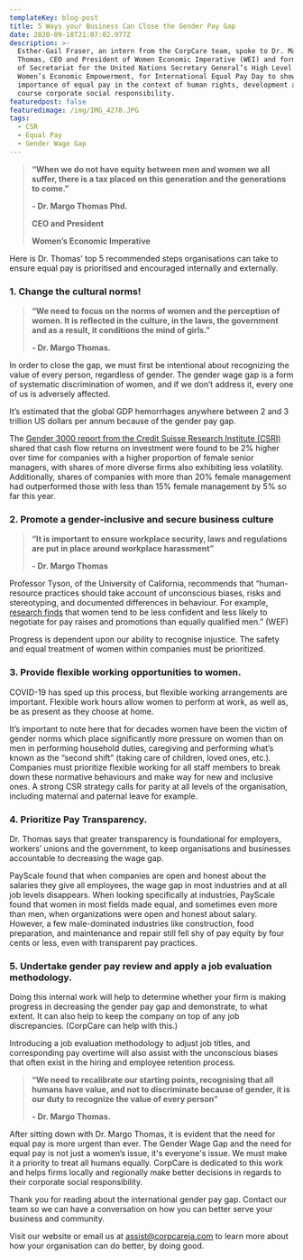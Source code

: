 ```yaml
---
templateKey: blog-post
title: 5 Ways your Business Can Close the Gender Pay Gap
date: 2020-09-18T21:07:02.977Z
description: >-
  Esther-Gail Fraser, an intern from the CorpCare team, spoke to Dr. Margo
  Thomas, CEO and President of Women Economic Imperative (WEI) and former Chief
  of Secretariat for the United Nations Secretary General’s High Level Panel on
  Women’s Economic Empowerment, for International Equal Pay Day to showcase the
  importance of equal pay in the context of human rights, development and of
  course corporate social responsibility. 
featuredpost: false
featuredimage: /img/IMG_4278.JPG
tags:
  - CSR
  - Equal Pay
  - Gender Wage Gap
---
```

> **“When we do not have equity between men and women we all suffer, there is a tax placed on this generation and the generations to come.”**
>
> **\- Dr. Margo Thomas Phd.**
>
> **CEO and President**
>
> **Women’s Economic Imperative**

Here is Dr. Thomas’ top 5 recommended steps organisations can take to ensure equal pay is prioritised and encouraged internally and externally.

### **1. Change the cultural norms!**

> **“We need to focus on the norms of women and the perception of women. It is reflected in the culture, in the laws, the government and as a result, it conditions the mind of girls.”**
>
> **\- Dr. Margo Thomas.**

In order to close the gap, we must first be intentional about recognizing the value of every person, regardless of gender. The gender wage gap is a form of systematic discrimination of women, and if we don’t address it, every one of us is adversely affected.

It’s estimated that the global GDP hemorrhages anywhere between 2 and 3 trillion US dollars per annum because of the gender pay gap.

The [Gender 3000 report from the Credit Suisse Research Institute (CSRI)](https://www.credit-suisse.com/media/assets/corporate/docs/about-us/research/publications/the-cs-gender-3000-in-2019.pdf) shared that cash flow returns on investment were found to be 2% higher over time for companies with a higher proportion of female senior managers, with shares of more diverse firms also exhibiting less volatility. Additionally, shares of companies with more than 20% female management had outperformed those with less than 15% female management by 5% so far this year.

### **2. Promote a gender-inclusive and secure business culture**

> **“It is important to ensure workplace security, laws and regulations are put in place around workplace harassment”**
>
> **\- Dr. Margo Thomas**

Professor Tyson, of the University of California, recommends that “human-resource practices should take account of unconscious biases, risks and stereotyping, and documented differences in behaviour. For example, [research finds](http://www.haas.berkeley.edu/faculty/papers/Fact_Sheet_on_Gender_Differences.pdf) that women tend to be less confident and less likely to negotiate for pay raises and promotions than equally qualified men.” (WEF)

Progress is dependent upon our ability to recognise injustice. The safety and equal treatment of women within companies must be prioritized.

### **3. Provide flexible working opportunities to women.**

COVID-19 has sped up this process, but flexible working arrangements are important. Flexible work hours allow women to perform at work, as well as, be as present as they choose at home.

It’s important to note here that for decades women have been the victim of gender norms which place significantly more pressure on women than on men in performing household duties, caregiving and performing what’s known as the “second shift” (taking care of children, loved ones, etc.). Companies must prioritize flexible working for all staff members to break down these normative behaviours and make way for new and inclusive ones. A strong CSR strategy calls for parity at all levels of the organisation, including maternal and paternal leave for example.

### **4. Prioritize Pay Transparency.**

Dr. Thomas says that greater transparency is foundational for employers, workers’ unions and the government, to keep organisations and businesses accountable to decreasing the wage gap.

PayScale found that when companies are open and honest about the salaries they give all employees, the wage gap in most industries and at all job levels disappears. When looking specifically at industries, PayScale found that women in most fields made equal, and sometimes even more than men, when organizations were open and honest about salary. However, a few male-dominated industries like construction, food preparation, and maintenance and repair still fell shy of pay equity by four cents or less, even with transparent pay practices.

### **5. Undertake gender pay review and apply a job evaluation methodology.**

Doing this internal work will help to determine whether your firm is making progress in decreasing the gender pay gap and demonstrate, to what extent. It can also help to keep the company on top of any job discrepancies. (CorpCare can help with this.)

Introducing a job evaluation methodology to adjust job titles, and corresponding pay overtime will also assist with the unconscious biases that often exist in the hiring and employee retention process.

> **“We need to recalibrate our starting points, recognising that all humans have value, and not to discriminate because of gender, it is our duty to recognize the value of every person”**
>
> **\- Dr. Margo Thomas.**

After sitting down with Dr. Margo Thomas, it is evident that the need for equal pay is more urgent than ever. The Gender Wage Gap and the need for equal pay is not just a women’s issue, it's everyone's issue. We must make it a priority to treat all humans equally. CorpCare is dedicated to this work and helps firms locally and regionally make better decisions in regards to their corporate social responsibility.

Thank you for reading about the international gender pay gap. Contact our team so we can have a conversation on how you can better serve your business and community.

Visit our website or email us at [assist@corpcareja.com](mailto:assist@corpcareja.com) to learn more about how your organisation can do better, by doing good.
